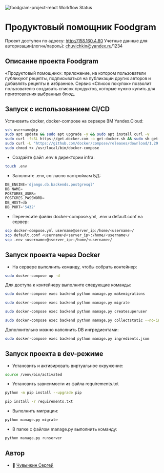 ![foodgram-project-react Workflow Status](https://github.com/chuvichkin/foodgram-project-react/actions/workflows/foodgram_workflow.yml/badge.svg?branch=master&event=push)
# Продуктовый помощник Foodgram

Проект доступен по адресу: http://158.160.4.80
Учетные данные для авторизации(логин/пароль): chuvichkin@yandex.ru/1234

## Описание проекта Foodgram
«Продуктовый помощник»: приложение, на котором пользователи публикуют рецепты, подписываться на публикации других авторов и добавлять рецепты в избранное. Сервис «Список покупок» позволит пользователю создавать список продуктов, которые нужно купить для приготовления выбранных блюд.

## Запуск с использованием CI/CD

Установить docker, docker-compose на сервере ВМ Yandex.Cloud:
```bash
ssh username@ip
sudo apt update && sudo apt upgrade -y && sudo apt install curl -y
sudo curl -fsSL https://get.docker.com -o get-docker.sh && sudo sh get-docker.sh && sudo rm get-docker.sh
sudo curl -L "https://github.com/docker/compose/releases/download/1.29.2/docker-compose-$(uname -s)-$(uname -m)" -o /usr/local/bin/docker-compose
sudo chmod +x /usr/local/bin/docker-compose
```
- Создайте файл .env в директории infra:

```bash
touch .env
```
- Заполните .env, согласно настройкам БД:

```python
DB_ENGINE='django.db.backends.postgresql'
DB_NAME=
POSTGRES_USER=
POSTGRES_PASSWORD=
DB_HOST=db
DB_PORT='5432'
```
- Перенесите файлы docker-compose.yml, .env и default.conf на сервер:

```bash
scp docker-compose.yml username@server_ip:/home/<username>/
scp default.conf <username>@<server_ip>:/home/<username>/
scp .env <username>@<server_ip>:/home/<username>/
```


## Запуск проекта через Docker
- На сервере выполнить команду, чтобы собрать контейнер:
```bash
sudo docker-compose up -d
```

Для доступа к контейнеру выполните следующие команды:

```bash
sudo docker-compose exec backend python manage.py makemigrations
```
```bash
sudo docker-compose exec backend python manage.py migrate
```
```bash
sudo docker-compose exec backend python manage.py createsuperuser
```
```bash
sudo docker-compose exec backend python manage.py collectstatic --no-input
```

Дополнительно можно наполнить DB ингредиентами:

```bash
sudo docker-compose exec backend python manage.py ingredients.json
```

## Запуск проекта в dev-режиме

- Установить и активировать виртуальное окружение:

```bash
source /venv/bin/activated
```

- Установить зависимости из файла requirements.txt

```bash
python -m pip install --upgrade pip
```
```bash
pip install -r requirements.txt
```

- Выполнить миграции:

```bash
python manage.py migrate
```

- В папке с файлом manage.py выполнить команду:
```bash
python manage.py runserver
```

## Автор
- :snake: [Чувычкин Сергей](https://github.com/Chuvichkin)
